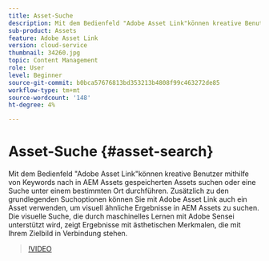 ```yaml
---
title: Asset-Suche
description: Mit dem Bedienfeld "Adobe Asset Link"können kreative Benutzer mithilfe von Keywords nach in AEM Assets gespeicherten Assets suchen oder eine Suche unter einem bestimmten Ort durchführen. Zusätzlich zu den grundlegenden Suchoptionen können Sie mit Adobe Asset Link auch ein Asset verwenden, um visuell ähnliche Ergebnisse in AEM Assets zu suchen. Die visuelle Suche, die durch maschinelles Lernen mit Adobe Sensei unterstützt wird, zeigt Ergebnisse mit ästhetischen Merkmalen, die mit Ihrem Zielbild in Verbindung stehen.
sub-product: Assets
feature: Adobe Asset Link
version: cloud-service
thumbnail: 34260.jpg
topic: Content Management
role: User
level: Beginner
source-git-commit: b0bca57676813bd353213b4808f99c463272de85
workflow-type: tm+mt
source-wordcount: '148'
ht-degree: 4%

---
```



# Asset-Suche {#asset-search}

Mit dem Bedienfeld &quot;Adobe Asset Link&quot;können kreative Benutzer mithilfe von Keywords nach in AEM Assets gespeicherten Assets suchen oder eine Suche unter einem bestimmten Ort durchführen. Zusätzlich zu den grundlegenden Suchoptionen können Sie mit Adobe Asset Link auch ein Asset verwenden, um visuell ähnliche Ergebnisse in AEM Assets zu suchen. Die visuelle Suche, die durch maschinelles Lernen mit Adobe Sensei unterstützt wird, zeigt Ergebnisse mit ästhetischen Merkmalen, die mit Ihrem Zielbild in Verbindung stehen.

>[!VIDEO](https://video.tv.adobe.com/v/34260/?quality=12)
